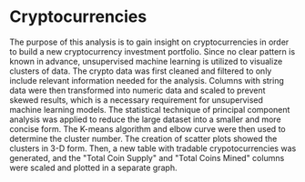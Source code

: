 # Cryptocurrencies

The purpose of this analysis is to gain insight on cryptocurrencies in order to build a new cryptocurrency investment portfolio.  Since no clear pattern is known in advance, unsupervised machine learning is utilized to visualize clusters of data.  The crypto data was first cleaned and filtered to only include relevant information needed for the analysis.  Columns with string data were then transformed into numeric data and scaled to prevent skewed results, which is a necessary requirement for unsupervised machine learning models.  The statistical technique of principal component analysis was applied to reduce the large dataset into a smaller and more concise form.  The K-means algorithm and elbow curve were then used to determine the cluster number.  The creation of scatter plots showed the clusters in 3-D form.  Then, a new table with tradable crypotocurrencies was generated, and the "Total Coin Supply" and "Total Coins Mined" columns were scaled and plotted in a separate graph.
